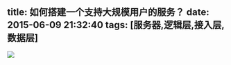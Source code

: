 title: 如何搭建一个支持大规模用户的服务？
date: 2015-06-09 21:32:40
tags: [服务器,逻辑层,接入层,数据层]
---
![](http://7xi91i.com1.z0.glb.clouddn.com/2016%E5%8D%9A%E5%AE%A2FireShot%20Capture%207%20-%20%E6%9C%8D%E5%8A%A1%E5%99%A8%20-%20%E7%83%AD%E9%97%A8%E9%97%AE%E7%AD%94%20-%20%E7%9F%A5%E4%B9%8E%20-%20https___www.zhihu.com_topic_19554575_hot.png)
<!-- more -->
